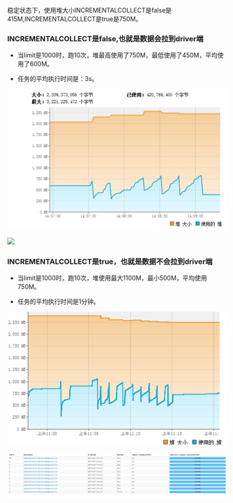 稳定状态下，使用堆大小INCREMENTALCOLLECT是false是415M,INCREMENTALCOLLECT是true是750M。

### INCREMENTALCOLLECT是false,也就是数据会拉到driver端

* 当limit是1000时，跑10次，堆最高使用了750M，最低使用了450M，平均使用了600M。

* 任务的平均执行时间是：3s。

![](./images/false-1000.bmp )

![](./images/false-spark.bmp )


### INCREMENTALCOLLECT是true，也就是数据不会拉到driver端

* 当limit是1000时，跑10次，堆使用最大1100M，最小500M，平均使用750M。

* 任务的平均执行时间是1分钟。

![](./images/true-1000.bmp )

![](./images/10-spark.bmp )